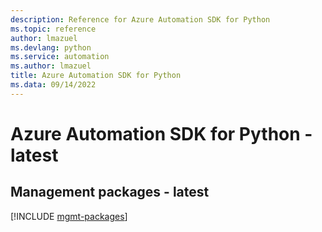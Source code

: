 ```yaml
---
description: Reference for Azure Automation SDK for Python
ms.topic: reference
author: lmazuel
ms.devlang: python
ms.service: automation
ms.author: lmazuel
title: Azure Automation SDK for Python
ms.data: 09/14/2022
---
```

# Azure Automation SDK for Python - latest

## Management packages - latest
[!INCLUDE [mgmt-packages](automation-mgmt-index.md)]